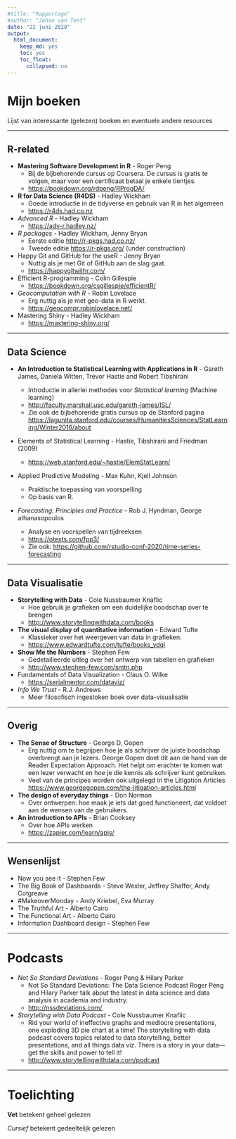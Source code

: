 ```yaml
---
#title: "Rapportage"
#author: "Johan van Tent"
date: "22 juni 2020"
output:
  html_document: 
    keep_md: yes
    toc: yes
    toc_float:
      collapsed: no
---
```


# Mijn boeken

Lijst van interessante (gelezen) boeken en eventuele andere resources

---

## R-related

- **Mastering Software Development in R** - Roger Peng
    - Bij de bijbehorende cursus op Coursera. De cursus is gratis te volgen, maar voor een certificaat betaal je enkele tientjes.
    - <https://bookdown.org/rdpeng/RProgDA/>
- **R for Data Science (R4DS)** - Hadley Wickham
    - Goede introductie in de tidyverse en gebruik van R in het algemeen
    - <https://r4ds.had.co.nz>
- *Advanced R* - Hadley Wickham
    - <https://adv-r.hadley.nz/>
- *R packages* - Hadley Wickham, Jenny Bryan
    - Eerste editie <http://r-pkgs.had.co.nz/> 
    - Tweede editie <https://r-pkgs.org/> (under construction)
- Happy Git and GitHub for the useR - Jenny Bryan
    - Nuttig als je met Git of GitHub aan de slag gaat.
    - <https://happygitwithr.com/>
- Efficient R-programming - Colin Gillespie
    - <https://bookdown.org/csgillespie/efficientR/>
- *Geocomputation with R* - Robin Lovelace
    - Erg nuttig als je met geo-data in R werkt.
    - <https://geocompr.robinlovelace.net/>
- Mastering Shiny - Hadley Wickham
    - <https://mastering-shiny.org/>

---

## Data Science

-  **An Introduction to Statistical Learning with Applications in R** -  Gareth James, Daniela Witten, Trevor Hastie and Robert Tibshirani
    - Introductie in allerlei methodes voor *Statistical learning* (Machine learning)
    - <http://faculty.marshall.usc.edu/gareth-james/ISL/>
    - Zie ook de bijbehorende gratis cursus op de Stanford pagina
    <https://lagunita.stanford.edu/courses/HumanitiesSciences/StatLearning/Winter2016/about>
- Elements of Statistical Learning - Hastie, Tibshirani and Friedman (2009)
    - <https://web.stanford.edu/~hastie/ElemStatLearn/>
- Applied Predictive Modeling - Max Kuhn, Kjell Johnson
    - Praktische toepassing van voorspelling
    - Op basis van R.
    
- *Forecasting: Principles and Practice* - Rob J. Hyndman, George athanasopoulos
    - Analyse en voorspellen van tijdreeksen
    - <https://otexts.com/fpp3/>
    - Zie ook: <https://github.com/rstudio-conf-2020/time-series-forecasting>

---

## Data Visualisatie

- **Storytelling with Data** - Cole Nussbaumer Knaflic
    - Hoe gebruik je grafieken om een duidelijke boodschap over te brengen
    - <http://www.storytellingwithdata.com/books>
- **The visual display of quantitative information** - Edward Tufte
    - Klassieker over het weergeven van data in grafieken.
    - <https://www.edwardtufte.com/tufte/books_vdqi>
- **Show Me the Numbers** - Stephen Few
    - Gedetailleerde uitleg over het ontwerp van tabellen en grafieken
    - <http://www.stephen-few.com/smtn.php>
- Fundamentals of Data Visualization - Claus O. Wilke
    - <https://serialmentor.com/dataviz/>
- *Info We Trust* - R.J. Andrews
    - Meer filosofisch ingestoken boek over data-visualisatie



---

## Overig

- **The Sense of Structure** - George D. Gopen
    - Erg nuttig om te begrijpen hoe je als schrijver de juiste boodschap overbrengt aan je lezers. George Gopen doet dit aan de hand van de Reader Expectation Approach. Het helpt om erachter te komen wat een lezer verwacht en hoe je die kennis als schrijver kunt gebruiken.
    - Veel van de principes worden ook uitgelegd in the Litigation Articles <https://www.georgegopen.com/the-litigation-articles.html>
- **The design of everyday things** - Don Norman
    - Over ontwerpen: hoe maak je iets dat goed functioneert, dat voldoet aan de wensen van de gebruikers.
- **An introduction to APIs** - Brian Cooksey
    - Over hoe APIs werken
    - <https://zapier.com/learn/apis/>



---

## Wensenlijst

- Now you see it - Stephen Few
- The Big Book of Dashboards - Steve Wexler, Jeffrey Shaffer, Andy Cotgreave
- #MakeoverMonday - Andy Kriebel, Eva Murray
- The Truthful Art - Alberto Cairo
- The Functional Art - Alberto Cairo
- Information Dashboard design - Stephen Few

---

# Podcasts

- *Not So Standard Deviations* - Roger Peng & Hilary Parker
    - Not So Standard Deviations: The Data Science Podcast Roger Peng and Hilary Parker talk about the latest in data science and data analysis in academia and industry.
    - <http://nssdeviations.com/>
- *Storytelling with Data Podcast* - Cole Nussbaumer Knaflic
    - Rid your world of ineffective graphs and mediocre presentations, one exploding 3D pie chart at a time! The storytelling with data podcast covers topics related to data storytelling, better presentations, and all things data viz. There is a story in your data—get the skills and power to tell it!
    - <http://www.storytellingwithdata.com/podcast>
    
---

# Toelichting
    
**Vet** betekent geheel gelezen

*Cursief* betekent gedeeltelijk gelezen
